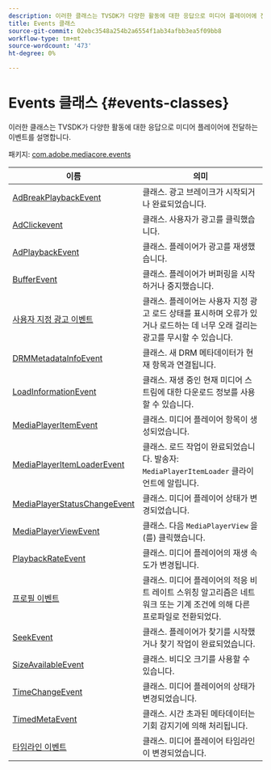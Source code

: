 ```yaml
---
description: 이러한 클래스는 TVSDK가 다양한 활동에 대한 응답으로 미디어 플레이어에 전달하는 이벤트를 설명합니다.
title: Events 클래스
source-git-commit: 02ebc3548a254b2a6554f1ab34afbb3ea5f09bb8
workflow-type: tm+mt
source-wordcount: '473'
ht-degree: 0%

---
```


# Events 클래스 {#events-classes}

이러한 클래스는 TVSDK가 다양한 활동에 대한 응답으로 미디어 플레이어에 전달하는 이벤트를 설명합니다.

패키지: [com.adobe.mediacore.events](https://help.adobe.com/en_US/primetime/api/psdk/asdoc-dhls_1.4/com/adobe/mediacore/events/package-detail.html)

| 이름 | 의미 |
|---|---|
| [AdBreakPlaybackEvent](https://help.adobe.com/en_US/primetime/api/psdk/asdoc-dhls_1.4/com/adobe/mediacore/events/AdBreakPlaybackEvent.html) | 클래스. 광고 브레이크가 시작되거나 완료되었습니다. |
| [AdClickevent](https://help.adobe.com/en_US/primetime/api/psdk/asdoc-dhls_1.4/com/adobe/mediacore/events/AdClickEvent.html) | 클래스. 사용자가 광고를 클릭했습니다. |
| [AdPlaybackEvent](https://help.adobe.com/en_US/primetime/api/psdk/asdoc-dhls_1.4/com/adobe/mediacore/events/AdPlaybackEvent.html) | 클래스. 플레이어가 광고를 재생했습니다. |
| [BufferEvent](https://help.adobe.com/en_US/primetime/api/psdk/asdoc-dhls_1.4/com/adobe/mediacore/events/BufferEvent.html) | 클래스. 플레이어가 버퍼링을 시작하거나 중지했습니다. |
| [사용자 지정 광고 이벤트](https://experienceleague.adobe.com/docs/primetime/programming/tvsdk-1-4-for-desktop-hls/advertising/custom-ads/r-psdk-dhls-1.4-custom-ad-events.html?lang=en) | 클래스. 플레이어는 사용자 지정 광고 로드 상태를 표시하며 오류가 있거나 로드하는 데 너무 오래 걸리는 광고를 무시할 수 있습니다. |
| [DRMMetadataInfoEvent](https://help.adobe.com/en_US/primetime/api/psdk/asdoc-dhls_1.4/com/adobe/mediacore/events/DRMMetadataInfoEvent.html) | 클래스. 새 DRM 메타데이터가 현재 항목과 연결됩니다. |
| [LoadInformationEvent](https://help.adobe.com/en_US/primetime/api/psdk/asdoc-dhls_1.4/com/adobe/mediacore/events/LoadInformationEvent.html) | 클래스. 재생 중인 현재 미디어 스트림에 대한 다운로드 정보를 사용할 수 있습니다. |
| [MediaPlayerItemEvent](https://help.adobe.com/en_US/primetime/api/psdk/asdoc-dhls_1.4/com/adobe/mediacore/events/MediaPlayerItemEvent.html) | 클래스. 미디어 플레이어 항목이 생성되었습니다. |
| [MediaPlayerItemLoaderEvent](https://help.adobe.com/en_US/primetime/api/psdk/asdoc-dhls_1.4/com/adobe/mediacore/events/MediaPlayerItemLoaderEvent.html) | 클래스. 로드 작업이 완료되었습니다. 발송자: `MediaPlayerItemLoader` 클라이언트에 알립니다. |
| [MediaPlayerStatusChangeEvent](https://help.adobe.com/en_US/primetime/api/psdk/asdoc-dhls_1.4/com/adobe/mediacore/events/MediaPlayerStatusChangeEvent.html) | 클래스. 미디어 플레이어 상태가 변경되었습니다. |
| [MediaPlayerViewEvent](https://help.adobe.com/en_US/primetime/api/psdk/asdoc-dhls_1.4/com/adobe/mediacore/events/MediaPlayerViewEvent.html) | 클래스. 다음 `MediaPlayerView` 을(를) 클릭했습니다. |
| [PlaybackRateEvent](https://help.adobe.com/en_US/primetime/api/psdk/asdoc-dhls_1.4/com/adobe/mediacore/events/PlaybackRateEvent.html) | 클래스. 미디어 플레이어의 재생 속도가 변경됩니다. |
| [프로필 이벤트](https://help.adobe.com/en_US/primetime/api/psdk/asdoc-dhls_1.4/com/adobe/mediacore/events/ProfileEvent.html) | 클래스. 미디어 플레이어의 적응 비트 레이트 스위칭 알고리즘은 네트워크 또는 기계 조건에 의해 다른 프로파일로 전환되었다. |
| [SeekEvent](https://help.adobe.com/en_US/primetime/api/psdk/asdoc-dhls_1.4/com/adobe/mediacore/events/SeekEvent.html) | 클래스. 플레이어가 찾기를 시작했거나 찾기 작업이 완료되었습니다. |
| [SizeAvailableEvent](https://help.adobe.com/en_US/primetime/api/psdk/asdoc-dhls_1.4/com/adobe/mediacore/events/SizeAvailableEvent.html) | 클래스. 비디오 크기를 사용할 수 있습니다. |
| [TimeChangeEvent](https://help.adobe.com/en_US/primetime/api/psdk/asdoc-dhls_1.4/com/adobe/mediacore/events/TimeChangeEvent.html) | 클래스. 미디어 플레이어의 상태가 변경되었습니다. |
| [TimedMetaEvent](https://help.adobe.com/en_US/primetime/api/psdk/asdoc-dhls_1.4/com/adobe/mediacore/events/TimedMetadataEvent.html) | 클래스. 시간 초과된 메타데이터는 기회 감지기에 의해 처리됩니다. |
| [타임라인 이벤트](https://help.adobe.com/en_US/primetime/api/psdk/asdoc-dhls_1.4/com/adobe/mediacore/events/TimelineEvent.html) | 클래스. 미디어 플레이어 타임라인이 변경되었습니다. |
